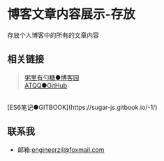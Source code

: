 # 博客文章内容展示-存放
存放个人博客中的所有的文章内容

## 相关链接
>[粥里有勺糖●博客园](https://www.cnblogs.com/roseAT/)<br>
[ATQQ●GitHub](https://github.com/ATQQ)
<br>
[ES6笔记●GITBOOK](https://sugar-js.gitbook.io/-1/)<br>

## 联系我
* 邮箱:engineerzjl@foxmail.com